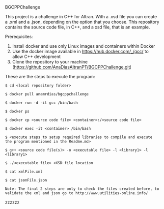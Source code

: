 BGCPPChallenge

This project is a challenge in C++ for Altran. With a .xsd file you can create a .xml and a .json, depending on the option that you choose.
This repository contains the source code file, in C++, and a xsd file, that is an example. 

Prerequisites:
1. Install docker and use only Linux images and containers within Docker
2. Use the docker image available in https://hub.docker.com/_/gcc/ to allow C++ development 
3. Clone the repository to your machine (https://github.com/AnaDiasAltranPT/BGCPPChallenge.git)

These are the steps to execute the program:
	
	$ cd <local repository folder>
	
	$ docker pull anamrdias/bgcppchallenge
	
	$ docker run -d -it gcc /bin/bash
	
	$ docker ps
	
	$ docker cp <source code file> <container>:/<source code file>
	
	$ docker exec -it <container> /bin/bash
	
	$ <execute steps to setup required libraries to compile and execute the program mentioned in the Readme.md>
	
	$ g++ <source code file(s)> -o <executable file> -l <library1> -l <library1>
	
	$ ./<executable file> <XSD file location
	
	$ cat xmlFile.xml

	$ cat jsonFile.json

	Note: The final 2 steps are only to check the files created before, to validate the xml and json go to http://www.utilities-online.info/

zzzzzz
